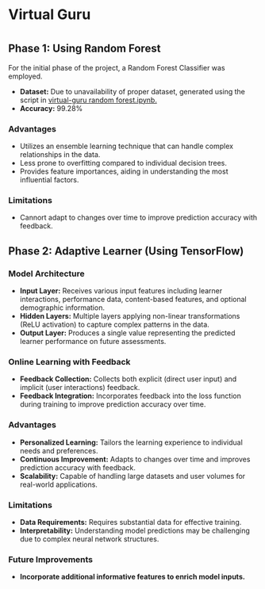 <h1>Virtual Guru<h1>

<h2>Phase 1: Using Random Forest</h2>
    <p>For the initial phase of the project, a Random Forest Classifier was employed.</p>
    <ul>
        <li><strong>Dataset:</strong> Due to unavailability of proper dataset, generated using the script in <a href = "https://github.com/parikhaitan/Virtual-Guru/blob/main/virtual%20guru-%20random%20forest.ipynb">virtual-guru random forest.ipynb.</a></li>
        <li><strong>Accuracy:</strong> 99.28%</li>
    </ul>

  <h3>Advantages</h3>
    <ul>
        <li>Utilizes an ensemble learning technique that can handle complex relationships in the data.</li>
        <li>Less prone to overfitting compared to individual decision trees.</li>
        <li>Provides feature importances, aiding in understanding the most influential factors.</li>
    </ul>

  <h3>Limitations</h3>
    <ul>
        <li>Cannort adapt to changes over time to improve prediction accuracy with feedback.</li>
    </ul>


<h2>Phase 2: Adaptive Learner (Using TensorFlow)</h2>

 <h3>Model Architecture</h3>
    <ul>
        <li><strong>Input Layer:</strong> Receives various input features including learner interactions, performance data, content-based features, and optional demographic information.</li>
        <li><strong>Hidden Layers:</strong> Multiple layers applying non-linear transformations (ReLU activation) to capture complex patterns in the data.</li>
        <li><strong>Output Layer:</strong> Produces a single value representing the predicted learner performance on future assessments.</li>
    </ul>

  <h3>Online Learning with Feedback</h3>
    <ul>
        <li><strong>Feedback Collection:</strong> Collects both explicit (direct user input) and implicit (user interactions) feedback.</li>
        <li><strong>Feedback Integration:</strong> Incorporates feedback into the loss function during training to improve prediction accuracy over time.</li>
    </ul>

  <h3>Advantages</h3>
    <ul>
        <li><strong>Personalized Learning:</strong> Tailors the learning experience to individual needs and preferences.</li>
        <li><strong>Continuous Improvement:</strong> Adapts to changes over time and improves prediction accuracy with feedback.</li>
        <li><strong>Scalability:</strong> Capable of handling large datasets and user volumes for real-world applications.</li>
    </ul>

  <h3>Limitations</h3>
    <ul>
        <li><strong>Data Requirements:</strong> Requires substantial data for effective training.</li>
        <li><strong>Interpretability:</strong> Understanding model predictions may be challenging due to complex neural network structures.</li>
    </ul>

   <h3>Future Improvements</h3>
    <ul>
        <li><strong>Incorporate additional informative features to enrich model inputs.</strong></li>
    </ul>
